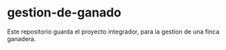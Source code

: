 # gestion-de-ganado
Este repositorio guarda el proyecto integrador, para la gestion de una finca ganadera.
